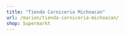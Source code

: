 ```yaml
---
title: "Tienda Carniceria Michoacan"
url: /marion/tienda-carniceria-michoacan/
shop: Supermarkt
---
```

